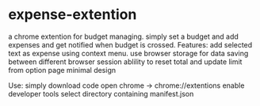 # expense-extention
a chrome extention for budget managing.
simply set a budget and add expenses and get notified when budget is crossed.
Features:
  add selected text as expense using context menu.
  use browser storage for data saving between different browser session
  ablility to reset total and update limit from option page
  minimal design
  
Use:
  simply download code
  open chrome -> chrome://extentions
  enable developer tools
  select directory containing manifest.json
